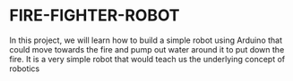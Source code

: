 # FIRE-FIGHTER-ROBOT
In this project, we will learn how to build a simple robot using Arduino that could move towards the fire and pump out water around it to put down the fire. It is a very simple robot that would teach us the underlying concept of robotics
